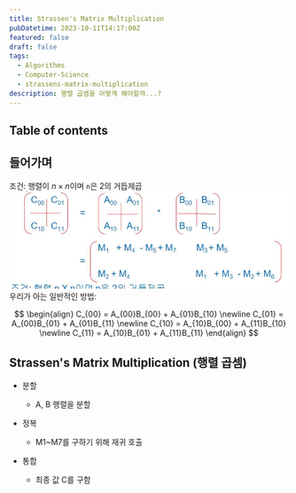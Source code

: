 ```yaml
---
title: Strassen's Matrix Multiplication
pubDatetime: 2023-10-11T14:17:00Z
featured: false
draft: false
tags:
  - Algorithms
  - Computer-Science
  - strassens-matrix-multiplication
description: 행렬 곱셈을 어떻게 해야할까...?
---
```


## Table of contents

## 들어가며

조건: 행렬이 $n \times n$이며 `n`은 2의 거듭제곱
![](/src/assets/image/strassens-matrix-multiplication-1697001558964.jpeg)
우리가 아는 일반적인 방법:

$$
\begin{align}
C_{00} = A_{00}B_{00} + A_{01}B_{10}
\newline C_{01} = A_{00}B_{01} + A_{01}B_{11}
\newline C_{10} = A_{10}B_{00} + A_{11}B_{10}
\newline C_{11} = A_{10}B_{01} + A_{11}B_{11}
\end{align}
$$

## Strassen's Matrix Multiplication (행렬 곱셈)

- 분할

  - A, B 행렬을 분할

- 정복

  - M1~M7를 구하기 위해 재귀 호출

- 통합
  - 최종 값 C를 구함
